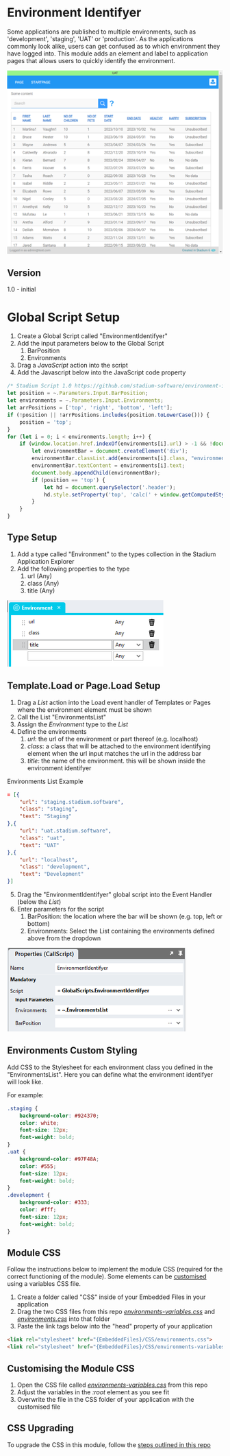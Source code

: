 # Environment Identifyer

Some applications are published to multiple environments, such as 'development', 'staging', 'UAT' or 'production'. 
As the applications commonly look alike, users can get confused as to which environment they have logged into. 
This module adds an element and label to application pages that allows users to quickly identify the environment. 

![Environment Identifyer Display Example](images/BarDisplayExample.png)

## Version
1.0 - initial

# Global Script Setup
1. Create a Global Script called "EnvironmentIdentifyer"
2. Add the input parameters below to the Global Script
   1. BarPosition
   2. Environments
3. Drag a *JavaScript* action into the script
4. Add the Javascript below into the JavaScript code property
```javascript
/* Stadium Script 1.0 https://github.com/stadium-software/environment-identifyer */
let position = ~.Parameters.Input.BarPosition;
let environments = ~.Parameters.Input.Environments;
let arrPositions = ['top', 'right', 'bottom', 'left'];
if (!position || !arrPositions.includes(position.toLowerCase())) { 
    position = 'top';
}
for (let i = 0; i < environments.length; i++) {
    if (window.location.href.indexOf(environments[i].url) > -1 && !document.body.querySelector(".environment-top-bar")) {
        let environmentBar = document.createElement('div');
        environmentBar.classList.add(environments[i].class, "environment-top-bar", "environment-top-bar-" + position);
        environmentBar.textContent = environments[i].text;
        document.body.appendChild(environmentBar);
        if (position == 'top') {
            let hd = document.querySelector('.header');
            hd.style.setProperty('top', 'calc(' + window.getComputedStyle(hd).getPropertyValue("top") + ' + ' + window.getComputedStyle(document.body).getPropertyValue("--environment-bar-size") + ')');
        }
    }
}
```

## Type Setup
1. Add a type called "Environment" to the types collection in the Stadium Application Explorer
2. Add the following properties to the type
   1. url (Any)
   2. class (Any)
   3. title (Any)

![Type Setup](images/EnvironmentType.png)

## Template.Load or Page.Load Setup
1. Drag a *List* action into the Load event handler of Templates or Pages where the environment element must be shown
2. Call the List "EnvironmentsList"
3. Assign the *Environment* type to the *List*
4. Define the environments
   1. *url*: the url of the environment or part thereof (e.g. localhost)
   2. *class*: a class that will be attached to the environment identifying element when the url input matches the url in the address bar
   3. *title*: the name of the environment. this will be shown inside the environment identifyer

Environments List Example
```json
= [{
	"url": "staging.stadium.software",
	"class": "staging",
	"text": "Staging"
},{
	"url": "uat.stadium.software",
	"class": "uat",
	"text": "UAT"
},{
	"url": "localhost",
	"class": "development",
	"text": "Development"
}]
```
5. Drag the "EnvironmentIdentifyer" global script into the Event Handler (below the *List*)
6. Enter parameters for the script
   1. BarPosition: the location where the bar will be shown (e.g. top, left or bottom)
   2. Environments: Select the List containing the environments defined above from the dropdown

![Script Parameters Example](images/GlobalScriptInputs.png)

## Environments Custom Styling
Add CSS to the Stylesheet for each environment class you defined in the "EnvironmentsList". Here you can define what the environment identifyer will look like. 

For example: 

```css
.staging {
	background-color: #924370;
	color: white;
	font-size: 12px;
	font-weight: bold;
}
.uat {
	background-color: #97F48A;
	color: #555;
	font-size: 12px;
	font-weight: bold;
}
.development {
	background-color: #333;
	color: #fff;
	font-size: 12px;
	font-weight: bold;
}
```

## Module CSS
Follow the instructions below to implement the module CSS (required for the correct functioning of the module). 
Some elements can be [customised](#customising-css) using a variables CSS file. 

1. Create a folder called "CSS" inside of your Embedded Files in your application
2. Drag the two CSS files from this repo [*environments-variables.css*](environments-variables.css) and [*environments.css*](environments.css) into that folder
3. Paste the link tags below into the "head" property of your application
```html
<link rel="stylesheet" href="{EmbeddedFiles}/CSS/environments.css">
<link rel="stylesheet" href="{EmbeddedFiles}/CSS/environments-variables.css">
``` 

## Customising the Module CSS
1. Open the CSS file called [*environments-variables.css*](environments-variables.css) from this repo
2. Adjust the variables in the *:root* element as you see fit
3. Overwrite the file in the CSS folder of your application with the customised file

## CSS Upgrading
To upgrade the CSS in this module, follow the [steps outlined in this repo](https://github.com/stadium-software/samples-upgrading)
